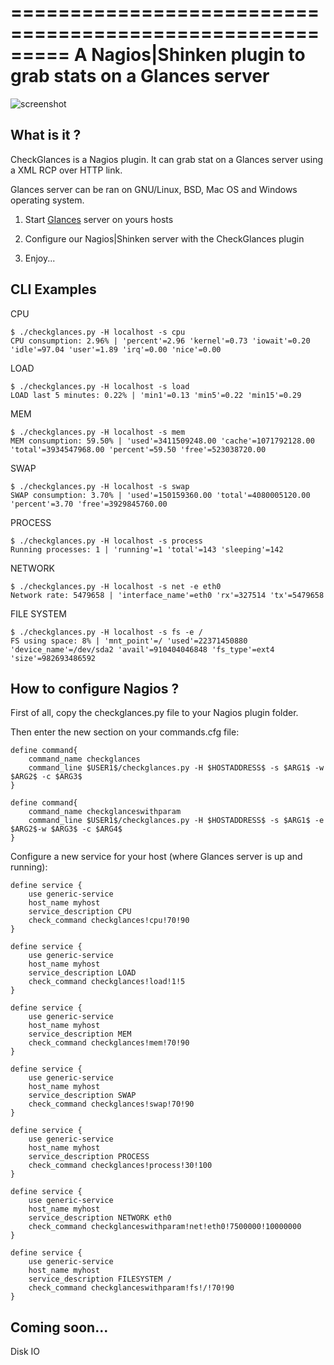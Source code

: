 =========================================================
A Nagios|Shinken plugin to grab stats on a Glances server
=========================================================

![screenshot](https://github.com/nicolargo/checkglances/raw/master/doc/checkglances.png)

## What is it ?

CheckGlances is a Nagios plugin. It can grab stat on a Glances server using a XML RCP over HTTP link.

Glances server can be ran on GNU/Linux, BSD, Mac OS and Windows operating system.

1) Start [Glances](http://nicolargo.github.com/glances/) server on yours hosts

2) Configure our Nagios|Shinken server with the CheckGlances plugin

3) Enjoy...

## CLI Examples

CPU

    $ ./checkglances.py -H localhost -s cpu
    CPU consumption: 2.96% | 'percent'=2.96 'kernel'=0.73 'iowait'=0.20 'idle'=97.04 'user'=1.89 'irq'=0.00 'nice'=0.00

LOAD

    $ ./checkglances.py -H localhost -s load
    LOAD last 5 minutes: 0.22% | 'min1'=0.13 'min5'=0.22 'min15'=0.29

MEM

    $ ./checkglances.py -H localhost -s mem
    MEM consumption: 59.50% | 'used'=3411509248.00 'cache'=1071792128.00 'total'=3934547968.00 'percent'=59.50 'free'=523038720.00

SWAP

    $ ./checkglances.py -H localhost -s swap
    SWAP consumption: 3.70% | 'used'=150159360.00 'total'=4080005120.00 'percent'=3.70 'free'=3929845760.00

PROCESS

    $ ./checkglances.py -H localhost -s process
    Running processes: 1 | 'running'=1 'total'=143 'sleeping'=142

NETWORK

    $ ./checkglances.py -H localhost -s net -e eth0
    Network rate: 5479658 | 'interface_name'=eth0 'rx'=327514 'tx'=5479658

FILE SYSTEM

    $ ./checkglances.py -H localhost -s fs -e /
    FS using space: 8% | 'mnt_point'=/ 'used'=22371450880 'device_name'=/dev/sda2 'avail'=910404046848 'fs_type'=ext4 'size'=982693486592

## How to configure Nagios ?

First of all, copy the checkglances.py file to your Nagios plugin folder.

Then enter the new section on your commands.cfg file:

    define command{
        command_name checkglances
        command_line $USER1$/checkglances.py -H $HOSTADDRESS$ -s $ARG1$ -w $ARG2$ -c $ARG3$
    }

    define command{
        command_name checkglanceswithparam
        command_line $USER1$/checkglances.py -H $HOSTADDRESS$ -s $ARG1$ -e $ARG2$-w $ARG3$ -c $ARG4$
    }
    
Configure a new service for your host (where Glances server is up and running):

    define service {
        use generic-service
        host_name myhost
        service_description CPU
        check_command checkglances!cpu!70!90
    }

    define service {
        use generic-service
        host_name myhost
        service_description LOAD
        check_command checkglances!load!1!5
    }

    define service {
        use generic-service
        host_name myhost
        service_description MEM
        check_command checkglances!mem!70!90
    }

    define service {
        use generic-service
        host_name myhost
        service_description SWAP
        check_command checkglances!swap!70!90
    }

    define service {
        use generic-service
        host_name myhost
        service_description PROCESS
        check_command checkglances!process!30!100
    }

    define service {
        use generic-service
        host_name myhost
        service_description NETWORK eth0
        check_command checkglanceswithparam!net!eth0!7500000!10000000
    }

    define service {
        use generic-service
        host_name myhost
        service_description FILESYSTEM /
        check_command checkglanceswithparam!fs!/!70!90
    }

## Coming soon...

Disk IO
